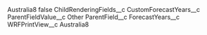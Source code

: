 <?xml version="1.0" encoding="UTF-8"?>
<CustomMetadata xmlns="http://soap.sforce.com/2006/04/metadata" xmlns:xsi="http://www.w3.org/2001/XMLSchema-instance" xmlns:xsd="http://www.w3.org/2001/XMLSchema">
    <label>Australia8</label>
    <protected>false</protected>
    <values>
        <field>ChildRenderingFields__c</field>
        <value xsi:type="xsd:string">CustomForecastYears__c</value>
    </values>
    <values>
        <field>ParentFieldValue__c</field>
        <value xsi:type="xsd:string">Other</value>
    </values>
    <values>
        <field>ParentField__c</field>
        <value xsi:type="xsd:string">ForecastYears__c</value>
    </values>
    <values>
        <field>WRFPrintView__c</field>
        <value xsi:type="xsd:string">Australia8</value>
    </values>
</CustomMetadata>
